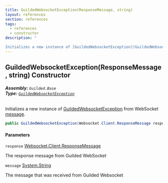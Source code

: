 ```yaml
---
title: GuildedWebsocketException(ResponseMessage, string)
layout: references
section: references
tags:
  - references
  - constructor
description: "

Initializes a new instance of [GuildedWebsocketException](GuildedWebsocketException 'Guilded.Base.GuildedWebsocketException') from WebSocket [message](GuildedWebsocketException.GuildedWebsocketException(ResponseMessage,string)#Guilded.Base.GuildedWebsocketException.GuildedWebsocketException(Websocket.Client.ResponseMessage,string).message 'Guilded.Base.GuildedWebsocketException.GuildedWebsocketException(Websocket.Client.ResponseMessage, string).message')."
---
```


## GuildedWebsocketException(ResponseMessage, string) Constructor
###### **Assembly:** `Guilded.Base`<br/>**Type:** [`GuildedWebsocketException`](GuildedWebsocketException 'Guilded.Base.GuildedWebsocketException')

Initializes a new instance of [GuildedWebsocketException](GuildedWebsocketException 'Guilded.Base.GuildedWebsocketException') from WebSocket [message](GuildedWebsocketException.GuildedWebsocketException(ResponseMessage,string)#Guilded.Base.GuildedWebsocketException.GuildedWebsocketException(Websocket.Client.ResponseMessage,string).message 'Guilded.Base.GuildedWebsocketException.GuildedWebsocketException(Websocket.Client.ResponseMessage, string).message').

```csharp
public GuildedWebsocketException(Websocket.Client.ResponseMessage response, string message);
```
#### Parameters

<a name='Guilded.Base.GuildedWebsocketException.GuildedWebsocketException(Websocket.Client.ResponseMessage,string).response'></a>

`response` [Websocket.Client.ResponseMessage](https://docs.microsoft.com/en-us/dotnet/api/Websocket.Client.ResponseMessage 'Websocket.Client.ResponseMessage')

The response message from Guilded WebSocket

<a name='Guilded.Base.GuildedWebsocketException.GuildedWebsocketException(Websocket.Client.ResponseMessage,string).message'></a>

`message` [System.String](https://docs.microsoft.com/en-us/dotnet/api/System.String 'System.String')

The message that was received from Guilded Websocket